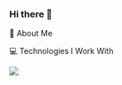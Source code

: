 ### Hi there 👋

💫 About Me



💻 Technologies I Work With

![](https://img.shields.io/badge/<Javascript>-informational?style=flat&logo=<LOGO_NAME>&logoColor=white&color=#F7DF1E)



